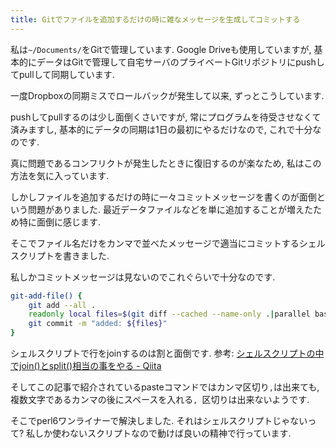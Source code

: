 ```yaml
---
title: Gitでファイルを追加するだけの時に雑なメッセージを生成してコミットする
---
```


私は`~/Documents/`をGitで管理しています.
Google Driveも使用していますが,
基本的にデータはGitで管理して自宅サーバのプライベートGitリポジトリにpushしてpullして同期しています.

一度Dropboxの同期ミスでロールバックが発生して以来,
ずっとこうしています.

pushしてpullするのは少し面倒くさいですが,
常にプログラムを待受させなくて済みますし,
基本的にデータの同期は1日の最初にやるだけなので,
これで十分なのです.

真に問題であるコンフリクトが発生したときに復旧するのが楽なため,
私はこの方法を気に入っています.

しかしファイルを追加するだけの時に一々コミットメッセージを書くのが面倒という問題がありました.
最近データファイルなどを単に追加することが増えたため特に面倒に感じます.

そこでファイル名だけをカンマで並べたメッセージで適当にコミットするシェルスクリプトを書きました.

私しかコミットメッセージは見ないのでこれぐらいで十分なのです.

~~~zsh
git-add-file() {
    git add --all .
    readonly local files=$(git diff --cached --name-only .|parallel basename|perl6 -e 'lines.join(", ").say')
    git commit -m "added: ${files}"
}
~~~

シェルスクリプトで行をjoinするのは割と面倒です.
参考: [シェルスクリプトの中でjoin()とsplit()相当の事をやる - Qiita](https://qiita.com/piroor/items/55ff672cb9f8e375e659)

そしてこの記事で紹介されているpasteコマンドではカンマ区切り`,`は出来ても,
複数文字であるカンマの後にスペースを入れる`, `区切りは出来ないようです.

そこでperl6ワンライナーで解決しました.
それはシェルスクリプトじゃないって?
私しか使わないスクリプトなので動けば良いの精神で行っています.
